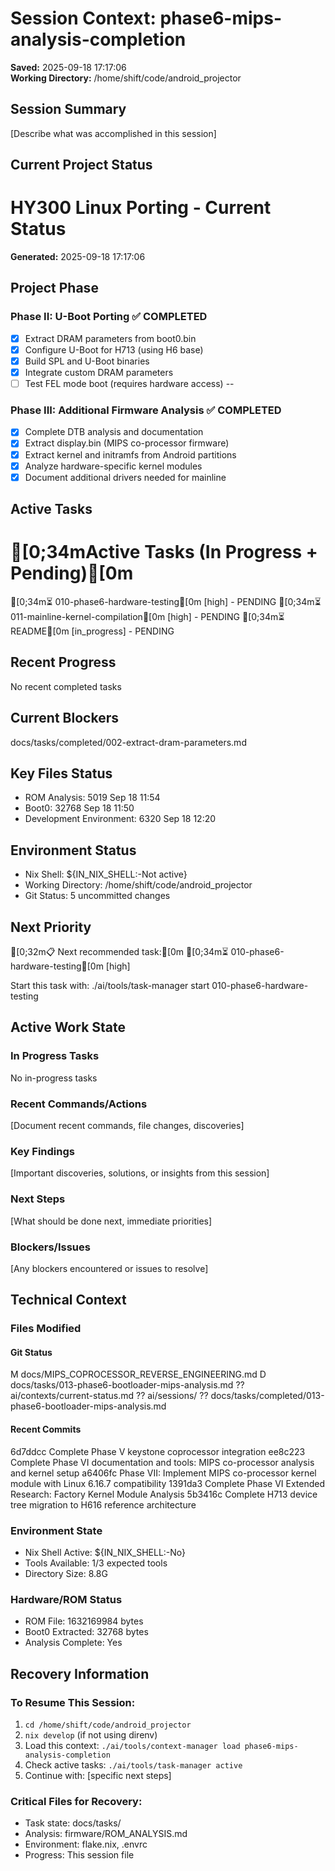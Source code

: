 # Session Context: phase6-mips-analysis-completion

**Saved:** 2025-09-18 17:17:06  
**Working Directory:** /home/shift/code/android_projector

## Session Summary
[Describe what was accomplished in this session]

## Current Project Status
# HY300 Linux Porting - Current Status

**Generated:** 2025-09-18 17:17:06

## Project Phase
### Phase II: U-Boot Porting ✅ COMPLETED
- [x] Extract DRAM parameters from boot0.bin
- [x] Configure U-Boot for H713 (using H6 base)
- [x] Build SPL and U-Boot binaries
- [x] Integrate custom DRAM parameters
- [ ] Test FEL mode boot (requires hardware access)
--
### Phase III: Additional Firmware Analysis ✅ COMPLETED
- [x] Complete DTB analysis and documentation
- [x] Extract display.bin (MIPS co-processor firmware)
- [x] Extract kernel and initramfs from Android partitions
- [x] Analyze hardware-specific kernel modules
- [x] Document additional drivers needed for mainline

## Active Tasks
[0;34mActive Tasks (In Progress + Pending)[0m
====================================

[0;34m⏳ 010-phase6-hardware-testing[0m [high] - PENDING
[0;34m⏳ 011-mainline-kernel-compilation[0m [high] - PENDING
[0;34m⏳ README[0m [in_progress] - PENDING

## Recent Progress
No recent completed tasks

## Current Blockers
docs/tasks/completed/002-extract-dram-parameters.md

## Key Files Status
- ROM Analysis: 5019 Sep 18 11:54
- Boot0: 32768 Sep 18 11:50
- Development Environment: 6320 Sep 18 12:20

## Environment Status
- Nix Shell: ${IN_NIX_SHELL:-Not active}
- Working Directory: /home/shift/code/android_projector
- Git Status: 5 uncommitted changes

## Next Priority

[0;32m📋 Next recommended task:[0m
[0;34m⏳ 010-phase6-hardware-testing[0m [high]

Start this task with: ./ai/tools/task-manager start 010-phase6-hardware-testing

## Active Work State

### In Progress Tasks
No in-progress tasks

### Recent Commands/Actions
[Document recent commands, file changes, discoveries]

### Key Findings
[Important discoveries, solutions, or insights from this session]

### Next Steps
[What should be done next, immediate priorities]

### Blockers/Issues
[Any blockers encountered or issues to resolve]

## Technical Context

### Files Modified
#### Git Status
 M docs/MIPS_COPROCESSOR_REVERSE_ENGINEERING.md
 D docs/tasks/013-phase6-bootloader-mips-analysis.md
?? ai/contexts/current-status.md
?? ai/sessions/
?? docs/tasks/completed/013-phase6-bootloader-mips-analysis.md

#### Recent Commits
6d7ddcc Complete Phase V keystone coprocessor integration
ee8c223 Complete Phase VI documentation and tools: MIPS co-processor analysis and kernel setup
a6406fc Phase VII: Implement MIPS co-processor kernel module with Linux 6.16.7 compatibility
1391da3 Complete Phase VI Extended Research: Factory Kernel Module Analysis
5b3416c Complete H713 device tree migration to H616 reference architecture


### Environment State
- Nix Shell Active: ${IN_NIX_SHELL:-No}
- Tools Available: 1/3 expected tools
- Directory Size: 8.8G

### Hardware/ROM Status
- ROM File: 1632169984 bytes
- Boot0 Extracted: 32768 bytes
- Analysis Complete: Yes

## Recovery Information

### To Resume This Session:
1. `cd /home/shift/code/android_projector`
2. `nix develop` (if not using direnv)
3. Load this context: `./ai/tools/context-manager load phase6-mips-analysis-completion`
4. Check active tasks: `./ai/tools/task-manager active`
5. Continue with: [specific next steps]

### Critical Files for Recovery:
- Task state: docs/tasks/
- Analysis: firmware/ROM_ANALYSIS.md
- Environment: flake.nix, .envrc
- Progress: This session file

